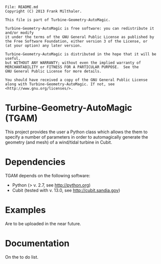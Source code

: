     File: README.md
    Copyright (C) 2013 Frank Milthaler.

    This file is part of Turbine-Geometry-AutoMagic.

    Turbine-Geometry-AutoMagic is free software: you can redistribute it and/or modify
    it under the terms of the GNU General Public License as published by
    the Free Software Foundation, either version 3 of the License, or
    (at your option) any later version.
    
    Turbine-Geometry-AutoMagic is distributed in the hope that it will be useful,
    but WITHOUT ANY WARRANTY; without even the implied warranty of
    MERCHANTABILITY or FITNESS FOR A PARTICULAR PURPOSE.  See the
    GNU General Public License for more details.
    
    You should have received a copy of the GNU General Public License
    along with Turbine-Geometry-AutoMagic. If not, see <http://www.gnu.org/licenses/>.


Turbine-Geometry-AutoMagic (TGAM)
==========================
This project provides the user a Python class which allows the them to specify a number of parameters in order to automagically generate the geometry (and mesh) of a wind/tidal turbine in Cubit.


Dependencies
==========================
TGAM depends on the following software:
  * Python (> v. 2.7, see http://python.org)
  * Cubit (tested with v. 13.0, see http://cubit.sandia.gov)


Examples
==========================
Are to be uploaded in the near future.


Documentation
==========================
On the to do list.
